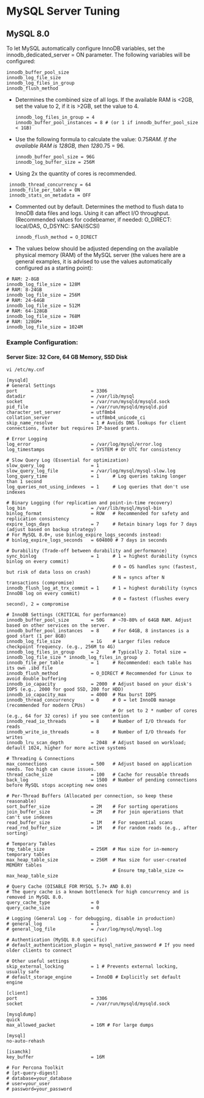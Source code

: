 # MySQL Server Tuning

## MySQL 8.0

To let MySQL automatically configure InnoDB variables, set the innodb_dedicated_server = ON parameter. The following variables will be configured:
```
innodb_buffer_pool_size
innodb_log_file_size
innodb_log_files_in_group
innodb_flush_method
```
- Determines the combined size of all logs. If the available RAM is <2GB, set the value to 2, if it is >2GB, set the value to 4.
  ```
  innodb_log_files_in_group = 4 
  innodb_buffer_pool_instances = 8 # (or 1 if innodb_buffer_pool_size < 1GB)
  ```
- Use the following formula to calculate the value: 0.75*RAM. If the available RAM is 128GB, then 128*0.75 = 96.
  ```
  innodb_buffer_pool_size = 96G 
  innodb_log_buffer_size = 256M
  ```
  
- Using 2x the quantity of cores is recommended.
 ```
  innodb_thread_concurrency = 64 
  innodb_file_per_table = ON
  innodb_stats_on_metadata = OFF
  ```

- Commented out by default. Determines the method to flush data to InnoDB data files and logs. Using it can affect I/O throughput. (Recommended values for codebeamer, if needed: O_DIRECT: local/DAS, O_DSYNC: SAN/iSCSI)
  ```
  innodb_flush_method = O_DIRECT 
  ```

- The values below should be adjusted depending on the available physical memory (RAM) of the MySQL server (the values here are a general examples, it is advised to use the values automatically configured as a starting point):
```
# RAM: 2-8GB
innodb_log_file_size = 128M
# RAM: 8-24GB
innodb_log_file_size = 256M
# RAM: 24-64GB
innodb_log_file_size = 512M
# RAM: 64-128GB
innodb_log_file_size = 768M
# RAM: 128GM+
innodb_log_file_size = 1024M
```

### Example Configuration:
#### Server Size: 32 Core, 64 GB Memory, SSD Disk
```vi /etc/my.cnf```

```
[mysqld]
# General Settings
port                           = 3306
datadir                        = /var/lib/mysql
socket                         = /var/run/mysqld/mysqld.sock
pid_file                       = /var/run/mysqld/mysqld.pid
character_set_server           = utf8mb4
collation_server               = utf8mb4_unicode_ci
skip_name_resolve              = 1 # Avoids DNS lookups for client connections, faster but requires IP-based grants.

# Error Logging
log_error                      = /var/log/mysql/error.log
log_timestamps                 = SYSTEM # Or UTC for consistency

# Slow Query Log (Essential for optimization)
slow_query_log                 = 1
slow_query_log_file            = /var/log/mysql/mysql-slow.log
long_query_time                = 1     # Log queries taking longer than 1 second
log_queries_not_using_indexes  = 1     # Log queries that don't use indexes

# Binary Logging (for replication and point-in-time recovery)
log_bin                        = /var/lib/mysql/mysql-bin
binlog_format                  = ROW   # Recommended for safety and replication consistency
expire_logs_days               = 7     # Retain binary logs for 7 days (adjust based on backup strategy)
# For MySQL 8.0+, use binlog_expire_logs_seconds instead:
# binlog_expire_logs_seconds   = 604800 # 7 days in seconds

# Durability (Trade-off between durability and performance)
sync_binlog                    = 1     # 1 = highest durability (syncs binlog on every commit)
                                       # 0 = OS handles sync (fastest, but risk of data loss on crash)
                                       # N = syncs after N transactions (compromise)
innodb_flush_log_at_trx_commit = 1     # 1 = highest durability (syncs InnoDB log on every commit)
                                       # 0 = fastest (flushes every second), 2 = compromise

# InnoDB Settings (CRITICAL for performance)
innodb_buffer_pool_size        = 50G   # ~70-80% of 64GB RAM. Adjust based on other services on the server.
innodb_buffer_pool_instances   = 8     # For 64GB, 8 instances is a good start (1 per 8GB)
innodb_log_file_size           = 1G    # Larger files reduce checkpoint frequency. (e.g., 256M to 4G)
innodb_log_files_in_group      = 2     # Typically 2. Total size = innodb_log_file_size * innodb_log_files_in_group
innodb_file_per_table          = 1     # Recommended: each table has its own .ibd file
innodb_flush_method            = O_DIRECT # Recommended for Linux to avoid double buffering
innodb_io_capacity             = 2000  # Adjust based on your disk's IOPS (e.g., 2000 for good SSD, 200 for HDD)
innodb_io_capacity_max         = 4000  # Max burst IOPS
innodb_thread_concurrency      = 0     # 0 = let InnoDB manage (recommended for modern CPUs)
                                       # Or set to 2 * number of cores (e.g., 64 for 32 cores) if you see contention
innodb_read_io_threads         = 8     # Number of I/O threads for reads
innodb_write_io_threads        = 8     # Number of I/O threads for writes
innodb_lru_scan_depth          = 2048  # Adjust based on workload; default 1024, higher for more active systems

# Threading & Connections
max_connections                = 500   # Adjust based on application needs. Too high can cause issues.
thread_cache_size              = 100   # Cache for reusable threads
back_log                       = 1500  # Number of pending connections before MySQL stops accepting new ones

# Per-Thread Buffers (Allocated per connection, so keep these reasonable)
sort_buffer_size               = 2M    # For sorting operations
join_buffer_size               = 2M    # For join operations that can't use indexes
read_buffer_size               = 1M    # For sequential scans
read_rnd_buffer_size           = 1M    # For random reads (e.g., after sorting)

# Temporary Tables
tmp_table_size                 = 256M  # Max size for in-memory temporary tables
max_heap_table_size            = 256M  # Max size for user-created MEMORY tables
                                       # Ensure tmp_table_size <= max_heap_table_size

# Query Cache (DISABLE FOR MYSQL 5.7+ AND 8.0)
# The query cache is a known bottleneck for high concurrency and is removed in MySQL 8.0.
query_cache_type               = 0
query_cache_size               = 0

# Logging (General Log - for debugging, disable in production)
# general_log                  = 1
# general_log_file             = /var/log/mysql/mysql.log

# Authentication (MySQL 8.0 specific)
# default_authentication_plugin = mysql_native_password # If you need older clients to connect

# Other useful settings
skip_external_locking          = 1 # Prevents external locking, usually safe
# default_storage_engine       = InnoDB # Explicitly set default engine

[client]
port                           = 3306
socket                         = /var/run/mysqld/mysqld.sock

[mysqldump]
quick
max_allowed_packet             = 16M # For large dumps

[mysql]
no-auto-rehash

[isamchk]
key_buffer                     = 16M

# For Percona Toolkit
# [pt-query-digest]
# database=your_database
# user=your_user
# password=your_password
```
